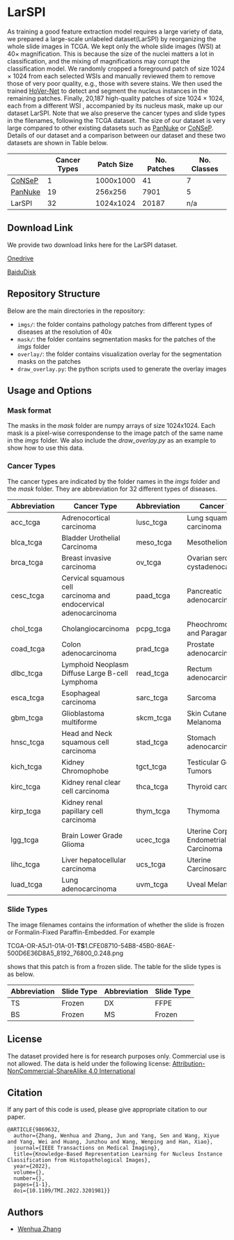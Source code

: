 # LarSPI

As training a good feature extraction model requires a large variety of data, we prepared a large-scale unlabeled dataset(LarSPI) by reorganizing the whole slide images in TCGA. We kept only
 the whole slide images (WSI) at 40× magnification. This is because the size of the nuclei matters a lot in classification, and the mixing of magnifications may corrupt the classification model. We
  randomly cropped a foreground patch of size 1024 × 1024 from each selected WSIs and manually reviewed them to remove those of very poor quality, e.g., those with severe stains. We
   then used the trained [HoVer-Net](https://github.com/vqdang/hover_net) to detect and segment the nucleus instances in the remaining patches. Finally, 20,187 high-quality patches of size 1024 × 1024, each from a different WSI
   , accompanied by its nucleus mask, make up our dataset LarSPI. Note that we also preserve the cancer types and slide types in the filenames, following the TCGA dataset. The size of our
    dataset is very large compared to other existing datasets such as [PanNuke](https://jgamper.github.io/PanNukeDataset/) or [CoNSeP](https://github.com/vqdang/hover_net). Details of our dataset and a comparison between our dataset
     and these two datasets are shown
     in Table below.
 
 |           |Cancer Types|Patch Size  |  No. Patches|No. Classes| 
| -----------|----------- | -----------|-----------|-----------|
| [CoNSeP](https://github.com/vqdang/hover_net)       | 1      | 1000x1000 | 41      |7     |
| [PanNuke](https://jgamper.github.io/PanNukeDataset/)| 19     | 256x256   | 7901    |5     |
| LarSPI                                              | 32     | 1024x1024 | 20187   |n/a   |

## Download Link
We provide two download links here for the LarSPI dataset.

[Onedrive](https://connecthkuhk-my.sharepoint.com/:f:/g/personal/wenhua00_connect_hku_hk/Es00Ck815j1CgUEq8joixWABUivMT2wvC-8gnt_fH2K4Aw?e=GiDF1F)

[BaiduDisk](https://pan.baidu.com/s/1WBUFxA6nsiEB6VwWpUj6OA?pwd=111n)

## Repository Structure

Below are the main directories in the repository: 

- `imgs/`: the folder contains pathology patches from different types of diseases at the resolution of 40x
- `mask/`: the folder contains segmentation masks for the patches of the *imgs* folder
- `overlay/`: the folder contains visualization overlay for the segmentation masks on the patches
- `draw_overlay.py`: the python scripts used to generate the overlay images

## Usage and Options
### Mask format
The masks in the *mask* folder are numpy arrays of size 1024x1024. Each mask is a pixel-wise correspondense to the image patch of the same name in the *imgs* folder. We also include the
 *draw_overlay.py* as an example to show how to use this data.
 
### Cancer Types
The cancer types are indicated by the folder names in the *imgs* folder and the *mask* folder. They are abbreviation for 32 different types of diseases. 

|Abbreviation|Cancer Type| Abbreviation|Cancer Type|
| -----------|----------- | -----------|-----------|
|acc_tcga    |Adrenocortical carcinoma    |lusc_tcga |Lung squamous cell carcinoma|
|blca_tcga   |Bladder Urothelial Carcinoma|meso_tcga |Mesothelioma|
|brca_tcga   |Breast invasive carcinoma   |ov_tcga   |Ovarian serous cystadenocarcinoma|
|cesc_tcga   |Cervical squamous cell <br/>carcinoma and endocervical <br/> adenocarcinoma|paad_tcga|Pancreatic adenocarcinoma|
|chol_tcga   |Cholangiocarcinoma          |pcpg_tcga |Pheochromocytoma and Paraganglioma|
|coad_tcga   |Colon adenocarcinoma        |prad_tcga |Prostate adenocarcinoma|
|dlbc_tcga   |Lymphoid Neoplasm Diffuse Large B-cell Lymphoma|read_tcga|Rectum adenocarcinoma|
|esca_tcga   |Esophageal carcinoma        |sarc_tcga |Sarcoma|
|gbm_tcga    |Glioblastoma multiforme     |skcm_tcga |Skin Cutaneous Melanoma|
|hnsc_tcga   |Head and Neck squamous cell carcinoma|stad_tcga|Stomach adenocarcinoma|
|kich_tcga   |Kidney Chromophobe          |tgct_tcga |Testicular Germ Cell Tumors|
|kirc_tcga   |Kidney renal clear cell carcinoma|thca_tcga|Thyroid carcinoma|
|kirp_tcga   |Kidney renal papillary cell carcinoma|thym_tcga|Thymoma|
|lgg_tcga    |Brain Lower Grade Glioma    |ucec_tcga |Uterine Corpus Endometrial Carcinoma|
|lihc_tcga   |Liver hepatocellular carcinoma|ucs_tcga |Uterine Carcinosarcoma|
|luad_tcga   |Lung adenocarcinoma|uvm_tcga |Uveal Melanoma|

### Slide Types
The image filenames contains the information of whether the slide is frozen or Formalin-Fixed Paraffin-Embedded.
For example

TCGA-OR-A5J1-01A-01-**TS**1.CFE08710-54B8-45B0-86AE-500D6E36D8A5_8192_76800_0.248.png

shows that this patch is from a frozen slide. The table for the slide types is as below.

|Abbreviation|Slide Type| Abbreviation|Slide Type|
| -----------|--------- | -----------|-----------|
| TS         |Frozen    | DX         | FFPE      |
| BS         |Frozen    | MS         | Frozen    |


## License

The dataset provided here is for research purposes only. Commercial use is not allowed. The data is held under the following license:
[Attribution-NonCommercial-ShareAlike 4.0 International](https://creativecommons.org/licenses/by-nc-sa/4.0/)

## Citation

If any part of this code is used, please give appropriate citation to our paper. <br />

```
@ARTICLE{9869632,
  author={Zhang, Wenhua and Zhang, Jun and Yang, Sen and Wang, Xiyue and Yang, Wei and Huang, Junzhou and Wang, Wenping and Han, Xiao},
  journal={IEEE Transactions on Medical Imaging}, 
  title={Knowledge-Based Representation Learning for Nucleus Instance Classification from Histopathological Images}, 
  year={2022},
  volume={},
  number={},
  pages={1-1},
  doi={10.1109/TMI.2022.3201981}}
```

## Authors

* [Wenhua Zhang](https://github.com/WinnieLaugh)

